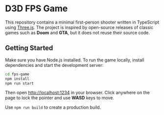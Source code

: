 # D3D FPS Game

This repository contains a minimal first-person shooter written in TypeScript using [Three.js](https://threejs.org/). The project is inspired by open-source releases of classic games such as **Doom** and **GTA**, but it does not reuse their source code.

## Getting Started

Make sure you have Node.js installed. To run the game locally, install dependencies and start the development server:

```bash
cd fps-game
npm install
npm run start
```

Then open <http://localhost:1234> in your browser. Click anywhere on the page to lock the pointer and use **WASD** keys to move.

Use `npm run build` to create a production build.
